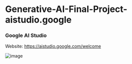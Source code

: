 # Generative-AI-Final-Project-aistudio.google

### Google AI Studio
Website: https://aistudio.google.com/welcome

![image](https://github.com/user-attachments/assets/386d9a87-9da9-40c8-a177-f141d827f30e)


